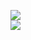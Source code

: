 [![](https://img.shields.io/badge/Made%20With-Github%20Spray-lightgrey.svg?style=for-the-badge&logo=github)](https://github.com/Annihil/github-spray#29516)  
[![](https://i.imgur.com/2DrTn0Z.gif)](https://github.com/Annihil/github-spray)
